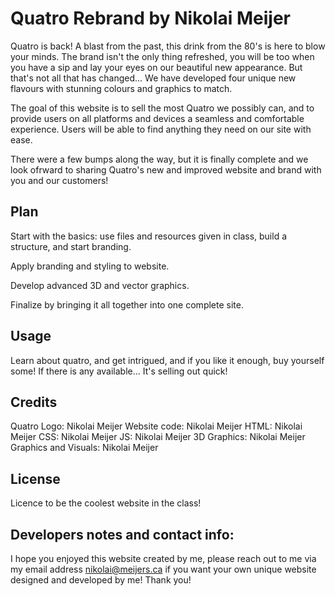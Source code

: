 # Quatro Rebrand by Nikolai Meijer

Quatro is back! A blast from the past, this drink from the 80's is here to blow your minds. The brand isn't the only thing refreshed, you will be too when you have a sip and lay your eyes on our beautiful new appearance. But that's not all that has changed... We have developed four unique new flavours with stunning colours and graphics to match. 

The goal of this website is to sell the most Quatro we possibly can, and to provide users on all platforms and devices a seamless and comfortable experience. Users will be able to find anything they need on our site with ease.

There were a few bumps along the way, but it is finally complete and we look ofrward to sharing Quatro's new and improved website and brand with you and our customers!

## Plan

Start with the basics: use files and resources given in class, build a structure, and start branding.

Apply branding and styling to website.

Develop advanced 3D and vector graphics.

Finalize by bringing it all together into one complete site.

## Usage

Learn about quatro, and get intrigued, and if you like it enough, buy yourself some! If there is any available... It's selling out quick!

## Credits

Quatro Logo: Nikolai Meijer
Website code: Nikolai Meijer
    HTML: Nikolai Meijer
    CSS: Nikolai Meijer
    JS: Nikolai Meijer
3D Graphics: Nikolai Meijer
Graphics and Visuals: Nikolai Meijer

## License
Licence to be the coolest website in the class!

## Developers notes and contact info:
I hope you enjoyed this website created by me, please reach out to me via my email address nikolai@meijers.ca if you want your own unique website designed and developed by me! Thank you!